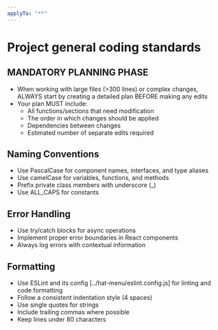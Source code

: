 ```yaml
---
applyTo: "**"
---
```

# Project general coding standards

## MANDATORY PLANNING PHASE
- When working with large files (>300 lines) or complex changes, ALWAYS start by creating a detailed plan BEFORE making any edits
- Your plan MUST include:
    - All functions/sections that need modification
    - The order in which changes should be applied
    - Dependencies between changes
    - Estimated number of separate edits required

## Naming Conventions
- Use PascalCase for component names, interfaces, and type aliases
- Use camelCase for variables, functions, and methods
- Prefix private class members with underscore (_)
- Use ALL_CAPS for constants

## Error Handling
- Use try/catch blocks for async operations
- Implement proper error boundaries in React components
- Always log errors with contextual information

## Formatting
- Use ESLint and its config [../hat-menu/eslint.config.js] for linting and code formatting
- Follow a consistent indentation style (4 spaces)
- Use single quotes for strings
- Include trailing commas where possible
- Keep lines under 80 characters